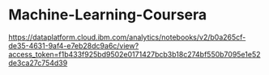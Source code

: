 # Machine-Learning-Coursera
https://dataplatform.cloud.ibm.com/analytics/notebooks/v2/b0a265cf-de35-4631-9af4-e7eb28dc9a6c/view?access_token=f1b433f925bd9502e0171427bcb3b18c274bf550b7095e1e52de3ca27c754d39
